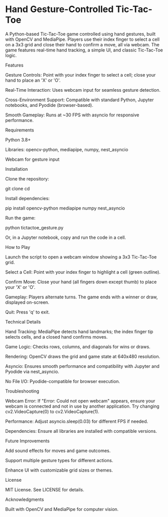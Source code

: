 # Hand Gesture-Controlled Tic-Tac-Toe

A Python-based Tic-Tac-Toe game controlled using hand gestures, built with OpenCV and MediaPipe. Players use their index finger to select a cell on a 3x3 grid and close their hand to confirm a move, all via webcam. The game features real-time hand tracking, a simple UI, and classic Tic-Tac-Toe logic.

Features





Gesture Controls: Point with your index finger to select a cell; close your hand to place an 'X' or 'O'.



Real-Time Interaction: Uses webcam input for seamless gesture detection.



Cross-Environment Support: Compatible with standard Python, Jupyter notebooks, and Pyodide (browser-based).



Smooth Gameplay: Runs at ~30 FPS with asyncio for responsive performance.

Requirements





Python 3.8+



Libraries: opencv-python, mediapipe, numpy, nest_asyncio



Webcam for gesture input

Installation





Clone the repository:

git clone <repository-url>
cd <repository-folder>



Install dependencies:

pip install opencv-python mediapipe numpy nest_asyncio



Run the game:

python tictactoe_gesture.py

Or, in a Jupyter notebook, copy and run the code in a cell.

How to Play





Launch the script to open a webcam window showing a 3x3 Tic-Tac-Toe grid.



Select a Cell: Point with your index finger to highlight a cell (green outline).



Confirm Move: Close your hand (all fingers down except thumb) to place your 'X' or 'O'.



Gameplay: Players alternate turns. The game ends with a winner or draw, displayed on-screen.



Quit: Press 'q' to exit.

Technical Details





Hand Tracking: MediaPipe detects hand landmarks; the index finger tip selects cells, and a closed hand confirms moves.



Game Logic: Checks rows, columns, and diagonals for wins or draws.



Rendering: OpenCV draws the grid and game state at 640x480 resolution.



Asyncio: Ensures smooth performance and compatibility with Jupyter and Pyodide via nest_asyncio.



No File I/O: Pyodide-compatible for browser execution.

Troubleshooting





Webcam Error: If "Error: Could not open webcam" appears, ensure your webcam is connected and not in use by another application. Try changing cv2.VideoCapture(0) to cv2.VideoCapture(1).



Performance: Adjust asyncio.sleep(0.03) for different FPS if needed.



Dependencies: Ensure all libraries are installed with compatible versions.

Future Improvements





Add sound effects for moves and game outcomes.



Support multiple gesture types for different actions.



Enhance UI with customizable grid sizes or themes.

License

MIT License. See LICENSE for details.

Acknowledgments





Built with OpenCV and MediaPipe for computer vision.


